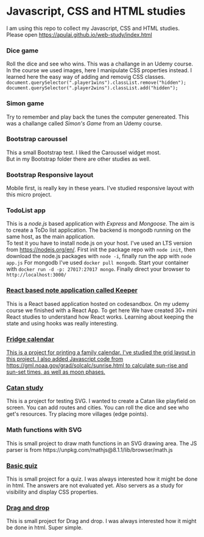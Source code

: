 <h1>Javascript, CSS and HTML studies</h1>
<p>I am using this repo to collect my Javascript, CSS and HTML studies.
<br>
Please open <a href="https://apulai.github.io/web-study/index.html">https://apulai.github.io/web-study/index.html</a>
</p>

<h3>Dice game</h3>

<p>Roll the dice and see who wins. This was a challange in an Udemy course.
In the course we used images, here I manipulate CSS properties instead.
I learned here the easy way of adding and removig CSS classes.
<code>document.querySelector(".player1wins").classList.remove("hidden");</code>
<code>document.querySelector(".player2wins").classList.add("hidden");</code>
</p>

<h3>Simon game</h3>

<p>Try to remember and play back the tunes the computer genereated.
This was a challange called <em>Simon's Game</em> from an Udemy course.
</p>

<h3>Bootstrap caroussel</h3>
<p>This a small Bootstrap test. I liked the Caroussel widget most. <br>
But in my Bootstrap folder there are other studies as well.

<h3>Bootstrap Responsive layout</h3>
<p>Mobile first, is really key in these years. I've studied responsive layout with this micro project.
</p>

<h3>
TodoList app
</h3>
<p>This is a <em>node.js</em> based application with <em>Express</em> and <em>Mongoose</em>.
The aim is to create a ToDo list application.
The backend is mongodb running on the same host, as the main application.<br>
To test it you have to install node.js on your host. I've used an LTS version from
<a href="https://nodejs.org/en/">https://nodejs.org/en/</a>.
First init the package repo with <code>node init</code>,
then download the node.js packages with <code>node -i</code>, finally run the app with <code>node app.js</code>
For mongodb I've used <code>docker pull mongodb</code>. Start your container with
<code>docker run -d -p: 27017:27017 mongo</code>.
Finally direct your browser to <code>http://localhost:3000/</code>

<h3>
<a href="https://codesandbox.io/s/keeper-using-pre-built-react-components-finish-e8w88">
React based note application called Keeper
</a>
</h3>
<p>This is a React based application hosted on codesandbox.
On my udemy course we finished with a React App. To get here We have created 30+ mini React studies to understand how React works.
Learning about keeping the state and using hooks was really interesting.
</p>



<a href="fridgecalendar/calendar-id.html">
<h3>Fridge calendar</h3>
<p>This is a project for printing a family calendar. I've studied the grid layout in this project.
I also added Javascript code from https://gml.noaa.gov/grad/solcalc/sunrise.html to calculate
sun-rise and sun-set times, as well as moon phases.
</p>
<a href="catan_study/hatszogek2.html">

<h3>Catan study</h3>
</a>
<p>
This is a project for testing SVG. I wanted to create a Catan like playfield on screen.
You can add routes and cities. You can roll the dice and see who get's resources.
Try placing more villages (edge points).</p>

<h3>Math functions with SVG</h3>
<p>
This is small project to draw math functions in an SVG drawing area.
The JS parser is from https://unpkg.com/mathjs@8.1.1/lib/browser/math.js
</p>

<a href="quiz/03quiz.html">
<h3>Basic quiz</h3>
</a>
<p>This is small project for a quiz. I was always interested how it might be done in html. The answers are not evaluated yet.
Also servers as a study for visibility and display CSS properties.
</p>

<a href="draganddrop/draganddrop1.html">
<h3>Drag and drop</h3>
</a>

<p>This is small project for Drag and drop.
I was always interested how it might be done in html.
Super simple.
</p>
